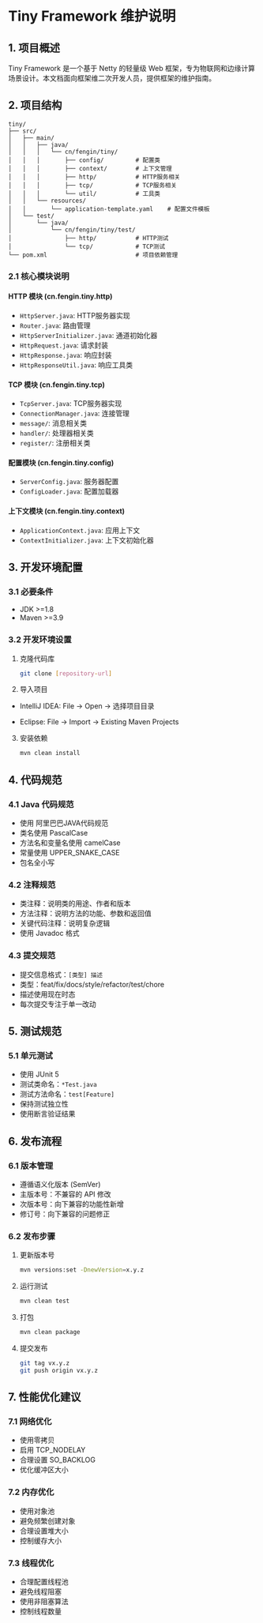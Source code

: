 # Tiny Framework 维护说明

## 1. 项目概述

Tiny Framework 是一个基于 Netty 的轻量级 Web 框架，专为物联网和边缘计算场景设计。本文档面向框架维二次开发人员，提供框架的维护指南。

## 2. 项目结构

```
tiny/
├── src/
│   ├── main/
│   │   ├── java/
│   │   │   └── cn/fengin/tiny/
│   │   │       ├── config/         # 配置类
│   │   │       ├── context/        # 上下文管理
│   │   │       ├── http/           # HTTP服务相关
│   │   │       ├── tcp/            # TCP服务相关
│   │   │       └── util/           # 工具类
│   │   └── resources/
│   │       └── application-template.yaml    # 配置文件模板
│   └── test/
│       └── java/
│           └── cn/fengin/tiny/test/
│               ├── http/           # HTTP测试
│               └── tcp/            # TCP测试
└── pom.xml                         # 项目依赖管理
```

### 2.1 核心模块说明

#### HTTP 模块 (cn.fengin.tiny.http)

- `HttpServer.java`: HTTP服务器实现
- `Router.java`: 路由管理
- `HttpServerInitializer.java`: 通道初始化器
- `HttpRequest.java`: 请求封装
- `HttpResponse.java`: 响应封装
- `HttpResponseUtil.java`: 响应工具类

#### TCP 模块 (cn.fengin.tiny.tcp)

- `TcpServer.java`: TCP服务器实现
- `ConnectionManager.java`: 连接管理
- `message/`: 消息相关类
- `handler/`: 处理器相关类
- `register/`: 注册相关类

#### 配置模块 (cn.fengin.tiny.config)

- `ServerConfig.java`: 服务器配置
- `ConfigLoader.java`: 配置加载器

#### 上下文模块 (cn.fengin.tiny.context)

- `ApplicationContext.java`: 应用上下文
- `ContextInitializer.java`: 上下文初始化器

## 3. 开发环境配置

### 3.1 必要条件

- JDK >=1.8
- Maven >=3.9

### 3.2 开发环境设置

1. 克隆代码库
   
   ```bash
   git clone [repository-url]
   ```

2. 导入项目
- IntelliJ IDEA: File -> Open -> 选择项目目录

- Eclipse: File -> Import -> Existing Maven Projects
3. 安装依赖
   
   ```bash
   mvn clean install
   ```

## 4. 代码规范

### 4.1 Java 代码规范

- 使用 阿里巴巴JAVA代码规范
- 类名使用 PascalCase
- 方法名和变量名使用 camelCase
- 常量使用 UPPER_SNAKE_CASE
- 包名全小写

### 4.2 注释规范

- 类注释：说明类的用途、作者和版本
- 方法注释：说明方法的功能、参数和返回值
- 关键代码注释：说明复杂逻辑
- 使用 Javadoc 格式

### 4.3 提交规范

- 提交信息格式：`[类型] 描述`
- 类型：feat/fix/docs/style/refactor/test/chore
- 描述使用现在时态
- 每次提交专注于单一改动

## 5. 测试规范

### 5.1 单元测试

- 使用 JUnit 5
- 测试类命名：`*Test.java`
- 测试方法命名：`test[Feature]`
- 保持测试独立性
- 使用断言验证结果

## 6. 发布流程

### 6.1 版本管理

- 遵循语义化版本 (SemVer)
- 主版本号：不兼容的 API 修改
- 次版本号：向下兼容的功能性新增
- 修订号：向下兼容的问题修正

### 6.2 发布步骤

1. 更新版本号
   
   ```bash
   mvn versions:set -DnewVersion=x.y.z
   ```

2. 运行测试
   
   ```bash
   mvn clean test
   ```

3. 打包
   
   ```bash
   mvn clean package
   ```

4. 提交发布
   
   ```bash
   git tag vx.y.z
   git push origin vx.y.z
   ```

## 7. 性能优化建议

### 7.1 网络优化

- 使用零拷贝
- 启用 TCP_NODELAY
- 合理设置 SO_BACKLOG
- 优化缓冲区大小

### 7.2 内存优化

- 使用对象池
- 避免频繁创建对象
- 合理设置堆大小
- 控制缓存大小

### 7.3 线程优化

- 合理配置线程池
- 避免线程阻塞
- 使用非阻塞算法
- 控制线程数量